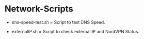 # Network-Scripts

* dns-speed-test.sh = Script to test DNS Speed.

* externalIP.sh = Script to check external IP and NordVPN Status.
